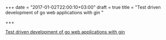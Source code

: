 +++
date = "2017-01-02T22:00:10+03:00"
draft = true
title = "Test driven development of go web applications with gin "

+++

<p><a href="https://semaphoreci.com/community/tutorials/test-driven-development-of-go-web-applications-with-gin">Test driven development of go web applications with gin </a></p>
